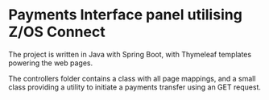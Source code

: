 # Payments Interface panel utilising Z/OS Connect

The project is written in Java with Spring Boot, with Thymeleaf templates powering the web pages.

The controllers folder contains a class with all page mappings, and a small class providing a utility to initiate a payments transfer using an GET request.
